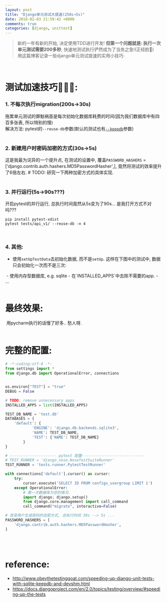 ```yaml
---
layout: post
title: "Django单元测试大提速(250s→5s)"
date: 2018-02-03 21:59:42 +0800
comments: true
categories: [django, unittest]
---
```


> 新的一年有新的开始, 决定使用TDD进行开发! **但第一个问题就是: 执行一次单元测试需要200多秒**, 快速地测试执行俨然成为了当务之急!(正经脸🤭)   
用这篇博客记录一些django单元测试提速的实用小技巧:    
<img style="max-height:300px" class="lazy" data-original="/images/blog/180203_unittest_speedup/api_v1_test.gif">
<!--more-->
<br><br>  

# 测试加速技巧🚀🚀🚀:

### 1. 不每次执行migration(200s→30s)
拖累单元测试的罪魁祸首是每次初始化数据库耗费的时间(因为我们数据库中有四百多张表, 所以特别的慢)    
解决方法: pytest的`--reuse-db`参数(默认的测试也有[`--keepdb`](https://docs.djangoproject.com/en/2.0/ref/django-admin/#cmdoption-test-keepdb)参数)    
<br>

### 2. 新建用户时密码加密的方式(30s→5s)
这是我最为诧异的一个提升点, 在测试的设置中, 覆盖`PASSWORD_HASHERS` = ['django.contrib.auth.hashers.MD5PasswordHasher',], 竟然将测试的效率提升了6倍左右.        # TODO: 研究一下两种加密方式的具体实现.  
<br>

### 3. 并行运行(5s→90s???)
开启pytest的并行运行, 总执行时间竟然从5s变为了90s... 是我打开方式不对吗???   
```
pip install pytest-xdist
pytest tests/api_v1/ --reuse-db -n 4
```
<br>

### 4. 其他:
- 使用`setUpTestData`去初始化数据, 而不是`setUp`. 这样在下图中的测试中, 数据只会初始化一次而不是三次:   
<img style="max-height:200px" class="lazy" data-original="/images/blog/180203_unittest_speedup/setUpTestData.jpg">
- 使用内存型数据库, e.g. sqlite
- 在`INSTALLED_APPS`中去除不需要的app.
- ...
<br><br> 


# 最终效果:
<img style="max-height:300px" class="lazy" data-original="/images/blog/180203_unittest_speedup/api_v1_test.jpg">   
用pycharm执行的话慢了好多.. 愁人呀.   
<img style="max-height:400px" class="lazy" data-original="/images/blog/180203_unittest_speedup/api_v1_test_pycharm.jpg">   
<br><br>

# 完整的配置: 
``` python
# -*-coding:utf-8 -*-
from settings import *
from django.db import OperationalError, connections


os.environ["TEST"] = "true"
DEBUG = False

# TODO: remove unnecessary apps
INSTALLED_APPS = list(INSTALLED_APPS)

TEST_DB_NAME = 'test.db'
DATABASES = {
    'default': {
            'ENGINE': 'django.db.backends.sqlite3',
            'NAME': TEST_DB_NAME,
            'TEST': {'NAME': TEST_DB_NAME}
        }
}

# --------------------- pytest 配置----------------------------
# TEST_RUNNER = 'django_nose.NoseTestSuiteRunner'
TEST_RUNNER = 'tests.runner.PytestTestRunner'

with connections['default'].cursor() as cursor:
    try:
        cursor.execute('SELECT ID FROM configs_usergroup LIMIT 1')
    except OperationalError:
        # 第一次数据库为空的情况.
        import django; django.setup()
        from django.core.management import call_command
        call_command("migrate", interactive=False)

# 改变用户生成密码的加密方式, 总执行时间 30s --> 5s ...
PASSWORD_HASHERS = [
    'django.contrib.auth.hashers.MD5PasswordHasher',
]

```
<br><br>


# reference: 
- http://www.obeythetestinggoat.com/speeding-up-django-unit-tests-with-sqlite-keepdb-and-devshm.html
- https://docs.djangoproject.com/en/2.0/topics/testing/overview/#speeding-up-the-tests

